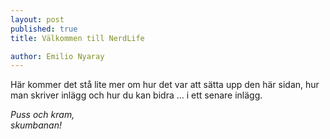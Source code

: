 ```yaml
---
layout: post
published: true
title: Välkommen till NerdLife

author: Emilio Nyaray
---
```


Här kommer det stå lite mer om hur det var att sätta upp den här sidan, hur man
skriver inlägg och hur du kan bidra ... i ett senare inlägg.

_Puss och kram,<br />
skumbanan!_
